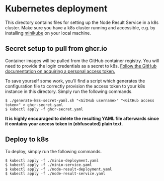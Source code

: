 # Kubernetes deployment

This directory contains files for setting up the Node Result Service in a k8s cluster.
Make sure you have a k8s cluster running and accessible, e.g. by
installing [minikube](https://minikube.sigs.k8s.io/docs/) on your local
machine.

## Secret setup to pull from ghcr.io

Container images will be pulled from the GitHub container registry.
You will need to provide the login credentials as a secret to k8s.
[Follow the GitHub documentation on acquiring a personal access token.](https://docs.github.com/en/packages/working-with-a-github-packages-registry/working-with-the-container-registry#authenticating-to-the-container-registry)

To save yourself some work, you'll find a script which generates the configuration file to correctly provision the
access token to your k8s instance in this directory.
Simply run the following commands.

```
$ ./generate-k8s-secret-yaml.sh "<GitHub username>" "<GitHub access token>" > ghcr-secret.yaml
$ kubectl apply -f ghcr-secret.yaml
```

**It is highly encouraged to delete the resulting YAML file afterwards since it contains your access token in
(obfuscated) plain text.**

## Deploy to k8s

To deploy, simply run the following commands.

```
$ kubectl apply -f ./minio-deployment.yaml
$ kubectl apply -f ./minio-service.yaml
$ kubectl apply -f ./node-result-deployment.yaml
$ kubectl apply -f ./node-result-service.yaml
```
